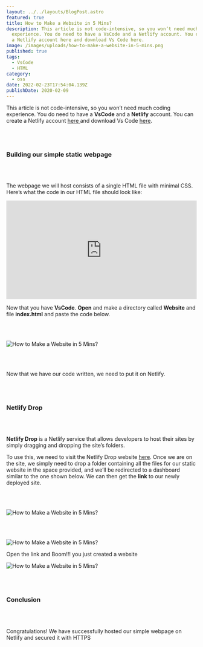 ```yaml
---
layout: ../../layouts/BlogPost.astro
featured: true
title: How to Make a Website in 5 Mins?
description: This article is not code-intensive, so you won’t need much coding
  experience. You do need to have a VsCode and a Netlify account. You can create
  a Netlify account here and download Vs Code here.
image: /images/uploads/how-to-make-a-website-in-5-mins.png
published: true
tags:
  - VsCode
  - HTML
category:
  - oss
date: 2022-02-23T17:54:04.139Z
publishDate: 2020-02-09
---
```



This article is not code-intensive, so you won’t need much coding experience. You do need to have a **VsCode** and a **Netlify** account. You can create a Netlify account [here ](https://app.netlify.com/)and download Vs Code [here](https://code.visualstudio.com/).

<br/><br/>

### **Building our simple static webpage**

<br/><br/>

The webpage we will host consists of a single HTML file with minimal CSS. Here’s what the code in our HTML file should look like:



<iframe width="100%" height="261" frameborder="0" src="https://snipphub.github.io/?l=html#XQAAAQAlAQAAAAAAAAAFEAWsO98VkFogy+PXWxCfH6yVVEluvADEai9/8WZjk+V9m0vRJq/SRSQR4cmcRKLkpTIEQl5fVZMoMXmkd8lUeVmvFFzRIizZQgIe24iLgPLxKhe9inxC2BrzzzC9ej0MJSHZn588msbaWOXQTvXMcBOw6NYmx3YMdMfsMZMSoipTctQyWkWnJ9P9/yCBcFVB4ZlxzPz/aiqpQ1uHf27EoZr4M3Sz9tD0Isv7JHzKHlfFdtrPAA0BynJmaeQZdBRLVsWVgpESaBwZW1mWAnsoFqMKdgtsX/8aFP4A"></iframe>



Now that you have **VsCode**. **Open** and make a directory called **Website** and file **index.html** and paste the code below.

<br/><br/>

![How to Make a Website in 5 Mins?](/images/uploads/vscode.jpg)

<br/><br/>

Now that we have our code written, we need to put it on Netlify.

<br/><br/>

### **Netlify Drop**

<br/><br/>

**Netlify Drop** is a Netlify service that allows developers to host their sites by simply dragging and dropping the site’s folders.

To use this, we need to visit the Netlify Drop website [here](https://app.netlify.com/drop). Once we are on the site, we simply need to drop a folder containing all the files for our static website in the space provided, and we’ll be redirected to a dashboard similar to the one shown below. We can then get the **link** to our newly deployed site.

<br/><br/>

![How to Make a Website in 5 Mins?](/images/uploads/drop.jpg)

<br/><br/>

![How to Make a Website in 5 Mins?](/images/uploads/dashboard.jpg)

 Open the link and Boom!!! you just created a website

![How to Make a Website in 5 Mins?](/images/uploads/boom.jpg)

<br/><br/>

### **Conclusion**

<br/><br/>

Congratulations! We have successfully hosted our simple webpage on Netlify and secured it with HTTPS